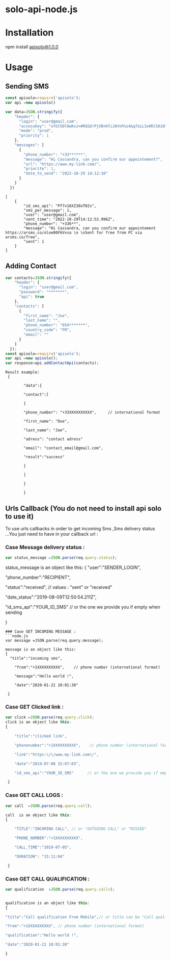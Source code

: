 # solo-api-node.js
# Installation
npm install apisolo@1.0.0
# Usage
## Sending SMS
```node.js
const apisolo=require('apisolo');
var api =new apisolo()

var data=JSON.stringify({
    "header": {
      "login": "user@gmail.com",
      "accessKey": "xYGt5Dl9wKvz+#RGGU!PjVB+KfiJAYnh%z4&q7oLL3xHRJ1KiN",
      "mode": "prod",
      "priority": 1
    },
    "messages": [
      {
        "phone_number": "+33******",
        "message": "Hi Cassandra, can you confirm our appointement?",
        "url": "https://www.my-link.com/",
        "priorite": 1,
        "date_to_send": "2022-10-29 14:12:10"
      }
    ]
  })

```
```
[
    {
        "id_sms_api": "Pf7v16XZ38oT02s",
        "sms_per_message": 1,
        "user": "user@gmail.com",
        "sent_time": "2022-10-29T14:12:53.996Z",
        "phone_number": "+336**",
        "message": "Hi Cassandra, can you confirm our appointement https://arsms.co/oloe00F6Vvsa \n \nSent for free from PC via arsms.co/free",
        "sent": 1
    }
]
```
## Adding Contact
```node.js
var contacts=JSON.stringify({
    "header": {
      "login": "user@gmail.com",
      "password": "*******",
      "api": true
    },
    "contacts": [
      {
        "first_name": "Joe",
        "last_name": "",
        "phone_number": "654*******",
        "country_code": "FR",
        "email": ""
      }
    ]
  });
const apisolo=require('apisolo');
var api =new apisolo();
var response=api.addContactApi(contacts);
```
```
Result example:
 {  

        "data":{  

        "contact":[  

        {

        "phone_number": "+33XXXXXXXXXX",     // international format

        "first_name": "Doe",

        "last_name": "Joe",

        "adress": "contact adress"

        "email": "contact_email@gmail.com",

        "result":"success"

        }

        ]

        }

        }
```        
## Urls Callback (You do not need to install api solo to use it)
To use urls callbacks in order to get incoming Sms ,Sms delivery status ...You just need to have in your callback url :
### Case Message delivery status :
```node.js
var status_message =JSON.parse(req.query.status);
 ```
status_message is an object like this:
{
  "user":"SENDER_LOGIN",

   "phone_number":"RECIPIENT",

   "status":"received",      // values : "sent" or "received"

   "date_status":"2019-08-09T12:50:54.211Z",

   "id_sms_api":"YOUR_ID_SMS"      // or the one we provide you if empty when sending

 }
```
### Case GET INCOMING MESSAGE :
```node.js
var message =JSON.parse(req.query.message);

message is an object like this:
{
  "title":"incoming sms",

    "from":"+1XXXXXXXXXX",    // phone number (international format)

    "message":"Hello world !",

    "date":"2020-01-21 10:01:38"

 }
 ```
 ### Case GET Clicked link :
```node.js
var click =JSON.parse(req.query.click);
click is an object like this:
{  

    "title":"clicked link",

    "phonenumber":"+1XXXXXXXXXX",    // phone number (international format)

    "link":"https:\/\/www.my-link.com\/",

    "date":"2019-07-08 15:07:03",

    "id_sms_api":"YOUR_ID_SMS"      // or the one we provide you if empty when sending

 }
 ```
  ### Case GET CALL LOGS :
```node.js
var call  =JSON.parse(req.query.call);

call  is an object like this:
{  

    "TITLE":"INCOMING CALL", // or "OUTGOING CALL" or "MISSED"

    "PHONE_NUMBER":"+1XXXXXXXXXX",

    "CALL_TIME":"2019-07-05",

    "DURATION": "15:11:04"

 }
 ```
   ### Case GET CALL QUALIFICATION :
```node.js
var qualification  =JSON.parse(req.query.calls);


qualification is an object like this:
{

"title":"Call qualification From Mobile",// or title can be "Call qualification From Interface"

"from":"+1XXXXXXXXXX", // phone number (international format)

"qualification":"Hello world !",

"date":"2020-01-21 10:01:38"

}
 ```

